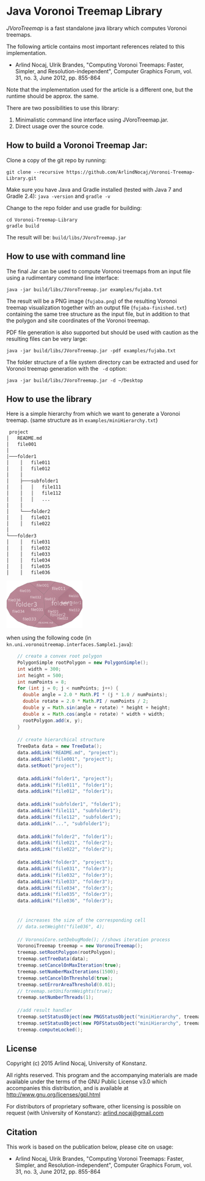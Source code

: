 Java Voronoi Treemap Library
=====================

*JVoroTreemap* is a fast standalone java library which computes Voronoi treemaps.

The following article contains most important references related to this implementation.


* Arlind Nocaj, Ulrik Brandes, "Computing Voronoi Treemaps: Faster, Simpler, and Resolution-independent", Computer Graphics Forum, vol. 31, no. 3, June 2012, pp. 855-864

Note that the implementation used for the article is a different one, but the runtime should be approx. the same.

There are two possibilities to use this library:

1. Minimalistic command line interface using JVoroTreemap.jar.
2. Direct usage over the source code.


How to build a Voronoi Treemap Jar:
----
Clone a copy of the git repo by running:

```
git clone --recursive https://github.com/ArlindNocaj/Voronoi-Treemap-Library.git
```

Make sure you have Java and Gradle installed (tested with Java 7 and Gradle 2.4):
``
java -version
``
and
``
gradle -v
``

Change to the repo folder and use gradle for building:

```
cd Voronoi-Treemap-Library
gradle build
```
The result will be: ``` build/libs/JVoroTreemap.jar ```



How to use with command line
----
The final Jar can be used to compute Voronoi treemaps from an input file using a rudimentary command line interface:

```
java -jar build/libs/JVoroTreemap.jar examples/fujaba.txt
```
The result will be a PNG image (``fujaba.png``) of the resulting Voronoi treemap visualization together with an output file (``fujaba-finished.txt``) containing the same tree structure as the input file, but in addition to that the polygon and site coordinates of the Voronoi treemap.

PDF file generation is also supported but should be used with caution as the resulting files can be very large:

```
java -jar build/libs/JVoroTreemap.jar -pdf examples/fujaba.txt
```

The folder structure of a file system directory can be extracted and used for Voronoi treemap generation with the `` -d`` option:

```
java -jar build/libs/JVoroTreemap.jar -d ~/Desktop
```


How to use the library
-------------
Here is a simple hierarchy from which we want to generate a Voronoi treemap.
(same structure as in ``examples/miniHierarchy.txt``)

```
 project
│   README.md
│   file001
│
│───folder1
│    │   file011
│    │   file012
│    │
│    ├───subfolder1
│    │   │   file111
│    │   │   file112
│    │   │   ...
│    │
│    └───folder2
│    │   file021
│    │   file022
│
└───folder3
│    │   file031
│    │   file032
│    │   file033
│    │   file034
│    │   file035
│    │   file036
```


<img src="https://github.com/ArlindNocaj/Voronoi-Treemap-Library/raw/master/examples/miniHierarchy.png" width="200">

when using the following code (in ``kn.uni.voronoitreemap.interfaces.Sample1.java``):
```java
    // create a convex root polygon
    PolygonSimple rootPolygon = new PolygonSimple();
    int width = 300;
    int height = 500;
    int numPoints = 8;
    for (int j = 0; j < numPoints; j++) {
      double angle = 2.0 * Math.PI * (j * 1.0 / numPoints);
      double rotate = 2.0 * Math.PI / numPoints / 2;
      double y = Math.sin(angle + rotate) * height + height;
      double x = Math.cos(angle + rotate) * width + width;
      rootPolygon.add(x, y);
    }

    // create hierarchical structure
    TreeData data = new TreeData();
    data.addLink("README.md", "project");
    data.addLink("file001", "project");
    data.setRoot("project");

    data.addLink("folder1", "project");
    data.addLink("file011", "folder1");
    data.addLink("file012", "folder1");

    data.addLink("subfolder1", "folder1");
    data.addLink("file111", "subfolder1");
    data.addLink("file112", "subfolder1");
    data.addLink("...", "subfolder1");

    data.addLink("folder2", "folder1");
    data.addLink("file021", "folder2");
    data.addLink("file022", "folder2");

    data.addLink("folder3", "project");
    data.addLink("file031", "folder3");
    data.addLink("file032", "folder3");
    data.addLink("file033", "folder3");
    data.addLink("file034", "folder3");
    data.addLink("file035", "folder3");
    data.addLink("file036", "folder3");


    // increases the size of the corresponding cell
    // data.setWeight("file036", 4);

    // VoronoiCore.setDebugMode(); //shows iteration process
    VoronoiTreemap treemap = new VoronoiTreemap();
    treemap.setRootPolygon(rootPolygon);
    treemap.setTreeData(data);
    treemap.setCancelOnMaxIteration(true);
    treemap.setNumberMaxIterations(1500);
    treemap.setCancelOnThreshold(true);
    treemap.setErrorAreaThreshold(0.01);
    // treemap.setUniformWeights(true);
    treemap.setNumberThreads(1);

    //add result handler
    treemap.setStatusObject(new PNGStatusObject("miniHierarchy", treemap));
    treemap.setStatusObject(new PDFStatusObject("miniHierarchy", treemap));
    treemap.computeLocked();
```

License
------------------------

Copyright (c) 2015 Arlind Nocaj, University of Konstanz.

All rights reserved. This program and the accompanying materials are made available under the terms of the GNU Public License v3.0 which accompanies this distribution, and is available at http://www.gnu.org/licenses/gpl.html

For distributors of proprietary software, other licensing is possible on request (with University of Konstanz): <arlind.nocaj@gmail.com>


Citation
-----------------

This work is based on the publication below, please cite on usage:

* Arlind Nocaj, Ulrik Brandes, "Computing Voronoi Treemaps: Faster, Simpler, and Resolution-independent", Computer Graphics Forum, vol. 31, no. 3, June 2012, pp. 855-864
